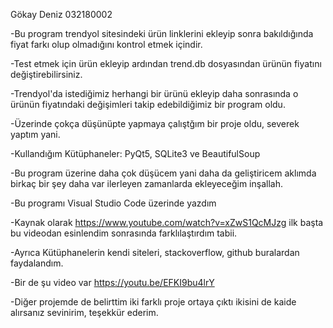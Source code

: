 Gökay Deniz 032180002

-Bu program trendyol sitesindeki ürün linklerini ekleyip sonra bakıldığında fiyat farkı olup olmadığını kontrol etmek içindir.

-Test etmek için ürün ekleyip ardından trend.db dosyasından ürünün fiyatını değiştirebilirsiniz.

-Trendyol'da istediğimiz herhangi bir ürünü ekleyip daha sonrasında o ürünün fiyatındaki değişimleri takip edebildiğimiz bir program oldu.

-Üzerinde çokça düşünüpte yapmaya çalıştğım bir proje oldu, severek yaptım yani. 

-Kullandığım Kütüphaneler: PyQt5, SQLite3 ve BeautifulSoup

-Bu program üzerine daha çok düşücem yani daha da geliştiricem aklımda birkaç bir şey daha var ilerleyen zamanlarda ekleyeceğim inşallah.

-Bu programı Visual Studio Code üzerinde yazdım 

-Kaynak olarak https://www.youtube.com/watch?v=xZwS1QcMJzg ilk başta bu videodan esinlendim sonrasında farklılaştırdım tabii.

-Ayrıca Kütüphanelerin kendi siteleri, stackoverflow, github buralardan faydalandım.

-Bir de şu video var https://youtu.be/EFKI9bu4lrY

-Diğer projemde de belirttim iki farklı proje ortaya çıktı ikisini de kaide alırsanız sevinirim, teşekkür ederim.
